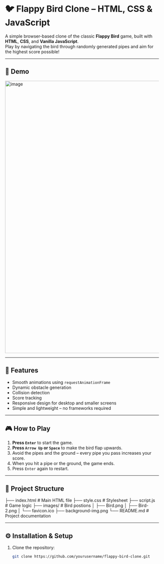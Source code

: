 # 🐦 Flappy Bird Clone – HTML, CSS & JavaScript

A simple browser-based clone of the classic **Flappy Bird** game, built with **HTML**, **CSS**, and **Vanilla JavaScript**.  
Play by navigating the bird through randomly generated pipes and aim for the highest score possible!

---

## 📸 Demo
<img width="1918" height="893" alt="image" src="https://github.com/user-attachments/assets/35290800-f4ab-4761-95f1-36fb80b45220" />


---

## 🎯 Features
- Smooth animations using `requestAnimationFrame`
- Dynamic obstacle generation
- Collision detection
- Score tracking
- Responsive design for desktop and smaller screens
- Simple and lightweight – no frameworks required

---

## 🎮 How to Play
1. **Press `Enter`** to start the game.
2. **Press `Arrow Up` or `Space`** to make the bird flap upwards.
3. Avoid the pipes and the ground – every pipe you pass increases your score.
4. When you hit a pipe or the ground, the game ends.
5. Press `Enter` again to restart.

---

## 📂 Project Structure
├── index.html # Main HTML file
├── style.css # Stylesheet
├── script.js # Game logic
├── images/ # Bird postions
│   ├── Bird.png
│   ├── Bird-2.png
│   └── favicon.ico
├── background-img.png
└── README.md # Project documentation

---

## ⚙️ Installation & Setup
1. Clone the repository:
   ```bash
   git clone https://github.com/yourusername/flappy-bird-clone.git
